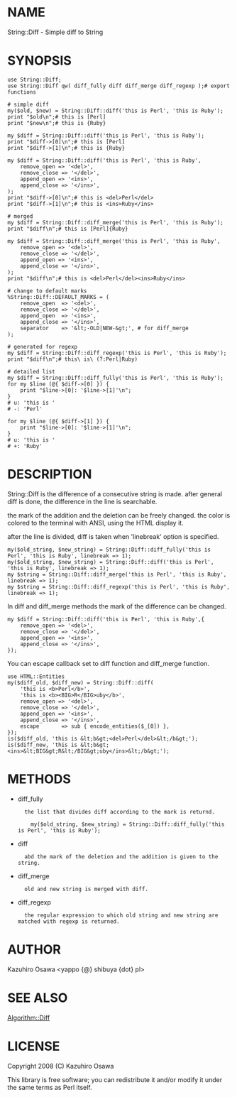 # NAME

String::Diff - Simple diff to String

# SYNOPSIS

    use String::Diff;
    use String::Diff qw( diff_fully diff diff_merge diff_regexp );# export functions

    # simple diff
    my($old, $new) = String::Diff::diff('this is Perl', 'this is Ruby');
    print "$old\n";# this is [Perl]
    print "$new\n";# this is {Ruby}

    my $diff = String::Diff::diff('this is Perl', 'this is Ruby');
    print "$diff->[0]\n";# this is [Perl]
    print "$diff->[1]\n";# this is {Ruby}

    my $diff = String::Diff::diff('this is Perl', 'this is Ruby',
        remove_open => '<del>',
        remove_close => '</del>',
        append_open => '<ins>',
        append_close => '</ins>',
    );
    print "$diff->[0]\n";# this is <del>Perl</del>
    print "$diff->[1]\n";# this is <ins>Ruby</ins>

    # merged
    my $diff = String::Diff::diff_merge('this is Perl', 'this is Ruby');
    print "$diff\n";# this is [Perl]{Ruby}

    my $diff = String::Diff::diff_merge('this is Perl', 'this is Ruby',
        remove_open => '<del>',
        remove_close => '</del>',
        append_open => '<ins>',
        append_close => '</ins>',
    );
    print "$diff\n";# this is <del>Perl</del><ins>Ruby</ins>

    # change to default marks
    %String::Diff::DEFAULT_MARKS = (
        remove_open  => '<del>',
        remove_close => '</del>',
        append_open  => '<ins>',
        append_close => '</ins>',
        separator    => '&lt;-OLD|NEW-&gt;', # for diff_merge
    );

    # generated for regexp
    my $diff = String::Diff::diff_regexp('this is Perl', 'this is Ruby');
    print "$diff\n";# this\ is\ (?:Perl|Ruby)

    # detailed list
    my $diff = String::Diff::diff_fully('this is Perl', 'this is Ruby');
    for my $line (@{ $diff->[0] }) {
        print "$line->[0]: '$line->[1]'\n";
    }
    # u: 'this is '
    # -: 'Perl'

    for my $line (@{ $diff->[1] }) {
        print "$line->[0]: '$line->[1]'\n";
    }
    # u: 'this is '
    # +: 'Ruby'

# DESCRIPTION

String::Diff is the difference of a consecutive string is made.
after general diff is done, the difference in the line is searchable.

the mark of the addition and the deletion can be freely changed.
the color is colored to the terminal with ANSI, using the HTML display it.

after the line is divided, diff is taken when 'linebreak' option is specified.

    my($old_string, $new_string) = String::Diff::diff_fully('this is Perl', 'this is Ruby', linebreak => 1);
    my($old_string, $new_string) = String::Diff::diff('this is Perl', 'this is Ruby', linebreak => 1);
    my $string = String::Diff::diff_merge('this is Perl', 'this is Ruby', linebreak => 1);
    my $string = String::Diff::diff_regexp('this is Perl', 'this is Ruby', linebreak => 1);

In diff and diff\_merge methods the mark of the difference can be changed.

    my $diff = String::Diff::diff('this is Perl', 'this is Ruby',{
        remove_open => '<del>',
        remove_close => '</del>',
        append_open => '<ins>',
        append_close => '</ins>',
    });

You can escape callback set to diff function and diff\_merge function.

    use HTML::Entities
    my($diff_old, $diff_new) = String::Diff::diff(
        'this is <b>Perl</b>',
        'this is <b><BIG>R</BIG>uby</b>',
        remove_open => '<del>',
        remove_close => '</del>',
        append_open => '<ins>',
        append_close => '</ins>',
        escape       => sub { encode_entities($_[0]) },
    });
    is($diff_old, 'this is &lt;b&gt;<del>Perl</del>&lt;/b&gt;');
    is($diff_new, 'this is &lt;b&gt;<ins>&lt;BIG&gt;R&lt;/BIG&gt;uby</ins>&lt;/b&gt;');

# METHODS

- diff\_fully

        the list that divides diff according to the mark is returnd.

          my($old_string, $new_string) = String::Diff::diff_fully('this is Perl', 'this is Ruby');

- diff

        abd the mark of the deletion and the addition is given to the string.

- diff\_merge

        old and new string is merged with diff.

- diff\_regexp

        the regular expression to which old string and new string are matched with regexp is returned.

# AUTHOR

Kazuhiro Osawa &lt;yappo {@} shibuya {dot} pl>

# SEE ALSO

[Algorithm::Diff](https://metacpan.org/pod/Algorithm::Diff)

# LICENSE

Copyright 2008 (C) Kazuhiro Osawa

This library is free software; you can redistribute it and/or modify
it under the same terms as Perl itself.
